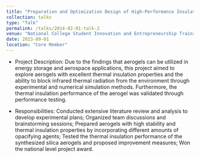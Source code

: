 ```yaml
---
title: "Preparation and Optimization Design of High-Performance Insulating Aerogels"
collection: talks
type: "Talk"
permalink: /talks/2014-02-01-talk-2
venue: "National College Student Innovation and Entrepreneurship Training Programme Project"
date: 2023-09-01
location: "Core Member"
---
```


* Project Description: Due to the findings that aerogels can be utilized in energy storage and aerospace applications, this project aimed to explore aerogels with excellent thermal insulation properties and the ability to block infrared thermal radiation from the environment through experimental and numerical simulation methods. Furthermore, the thermal insulation performance of the aerogel was validated through performance testing.

* Responsibilities: Conducted extensive literature review and analysis to develop experimental plans; Organized team discussions and brainstorming sessions; Prepared aerogels with high stability and thermal insulation properties by incorporating different amounts of opacifying agents; Tested the thermal insulation performance of the synthesized silica aerogels and proposed improvement measures; Won the national level project award.
